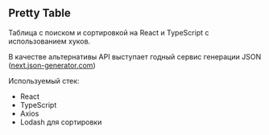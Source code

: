 ## Pretty Table

<p>Таблица с поиском и сортировкой на React и TypeScript с использованием хуков.<p>
<p>В качестве альтернативы API выступает годный сервис генерации JSON (<a href="https://next.json-generator.com/">next.json-generator.com</a>)<p>

Используемый стек:

- React
- TypeScript
- Axios
- Lodash для сортировки
